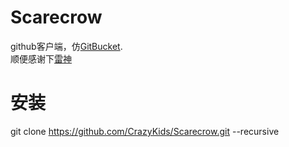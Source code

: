 # Scarecrow  
github客户端，仿[GitBucket](https://github.com/leichunfeng/MVVMReactiveCocoa).  
顺便感谢下[雷神](https://github.com/leichunfeng)

# 安装
git clone https://github.com/CrazyKids/Scarecrow.git --recursive